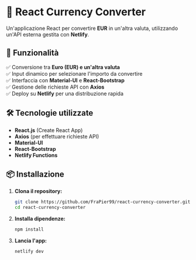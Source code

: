 # 💱 React Currency Converter

Un'applicazione React  per convertire **EUR** in un'altra valuta, utilizzando un'API esterna gestita con **Netlify**.

## 🚀 Funzionalità

✅ Conversione tra **Euro (EUR) e un'altra valuta**  
✅ Input dinamico per selezionare l'importo da convertire  
✅ Interfaccia con **Material-UI** e **React-Bootstrap**  
✅ Gestione delle richieste API con **Axios**  
✅ Deploy su **Netlify** per una distribuzione rapida  

## 🛠️ Tecnologie utilizzate

- **React.js** (Create React App)  
- **Axios** (per effettuare richieste API)  
- **Material-UI**  
- **React-Bootstrap** 
- **Netlify Functions**

## 📦 Installazione

1. **Clona il repository:**
   ```bash
   git clone https://github.com/FraPier99/react-currency-converter.git
   cd react-currency-converter  

2. **Installa dipendenze:**
   ```bash
   npm install   

3. **Lancia l'app:**
   ```bash
   netlify dev
